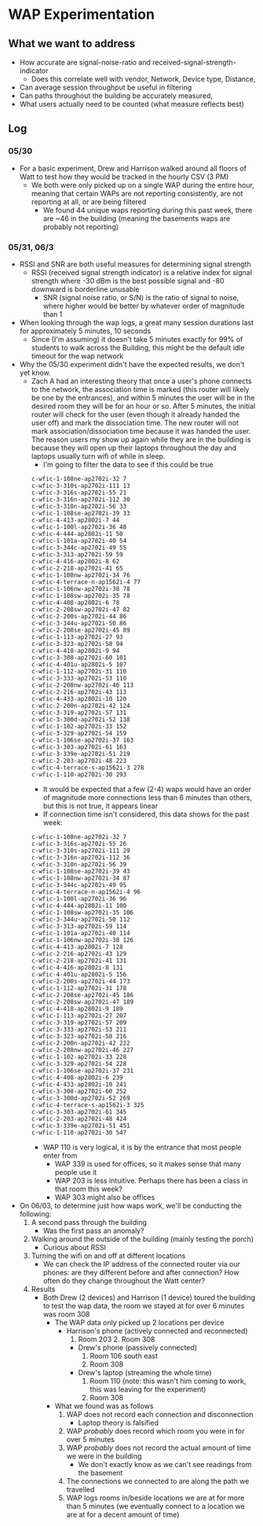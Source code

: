 # WAP Experimentation
## What we want to address
* How accurate are signal-noise-ratio and received-signal-strength-indicator
  * Does this correlate well with vendor, Network, Device type, Distance,
* Can average session throughput be useful in filtering
* Can paths throughout the building be accurately measured,
* What users actually need to be counted (what measure reflects best)

## Log
### 05/30
* For a basic experiment, Drew and Harrison walked around all floors of Watt to
test how they would be tracked in the hourly CSV (3 PM)
  * We both were only picked up on a single WAP during the entire hour, meaning
	that certain WAPs are not reporting consistently, are not reporting at all, or
	are being filtered
	* We found 44 unique waps reporting during this past week, there are ~46 in the
	building (meaning the basements waps are probably not reporting)

### 05/31, 06/3
* RSSI and SNR are both useful measures for determining signal strength
  * RSSI (received signal strength indicator) is a relative index for signal
	strength where -30 dBm is the best possible signal and -80 downward is borderline
	unusable
	* SNR (signal noise ratio, or S/N) is the ratio of signal to noise, where higher
	would be better by whatever order of magnitude than 1
* When looking through the wap logs, a great many session durations last for
approximately 5 minutes, 10 seconds
  * Since (I'm assuming) it doesn't take 5 minutes exactly for 99% of students to
	walk across the Building, this might be the default idle timeout for the
	wap network
* Why the 05/30 experiment didn't have the expected results, we don't yet know.
  * Zach A had an interesting theory that once a user's phone connects to the network,
	the association time is marked (this router will likely be one by the entrances),
	and within 5 minutes the user will be in the desired room they will be for an hour
	or so. After 5 minutes, the initial router will check for the user (even though
	it already handed the user off) and mark the dissociation time. The new router
	will not mark association/dissociation time because it was handed the user. The
	reason users my show up again while they are in the building is because they
	will open up their laptops throughout the day and laptops usually turn wifi of
	while in sleep.
	* I'm going to filter the data to see if this could be true
	```
	c-wfic-1-108ne-ap2702i-32 7
	c-wfic-3-310s-ap2702i-111 13
	c-wfic-3-316s-ap2702i-55 21
	c-wfic-3-316n-ap2702i-112 30
	c-wfic-3-310n-ap2702i-56 33
	c-wfic-1-108se-ap2702i-39 33
	c-wfic-4-413-ap2802i-7 44
	c-wfic-1-100l-ap2702i-36 48
	c-wfic-4-444-ap2802i-11 50
	c-wfic-1-101a-ap2702i-40 54
	c-wfic-3-344c-ap2702i-49 55
	c-wfic-3-313-ap2702i-59 59
	c-wfic-4-416-ap2802i-8 62
	c-wfic-2-218-ap2702i-41 65
	c-wfic-1-108nw-ap2702i-34 76
	c-wfic-4-terrace-n-ap1562i-4 77
	c-wfic-1-106nw-ap2702i-38 78
	c-wfic-1-108sw-ap2702i-35 78
	c-wfic-4-408-ap2802i-6 78
	c-wfic-2-208sw-ap2702i-47 82
	c-wfic-2-200s-ap2702i-44 86
	c-wfic-3-344u-ap2702i-50 86
	c-wfic-2-208se-ap2702i-45 89
	c-wfic-1-113-ap2702i-27 93
	c-wfic-3-323-ap2702i-58 94
	c-wfic-4-418-ap2802i-9 94
	c-wfic-3-308-ap2702i-60 101
	c-wfic-4-401u-ap2802i-5 107
	c-wfic-1-112-ap2702i-31 110
	c-wfic-3-333-ap2702i-53 110
	c-wfic-2-208nw-ap2702i-46 113
	c-wfic-2-216-ap2702i-43 113
	c-wfic-4-433-ap2802i-10 120
	c-wfic-2-200n-ap2702i-42 124
	c-wfic-3-319-ap2702i-57 131
	c-wfic-3-300d-ap2702i-52 138
	c-wfic-1-102-ap2702i-33 152
	c-wfic-3-329-ap2702i-54 159
	c-wfic-1-106se-ap2702i-37 163
	c-wfic-3-303-ap2702i-61 163
	c-wfic-3-339e-ap2702i-51 219
	c-wfic-2-203-ap2702i-48 223
	c-wfic-4-terrace-s-ap1562i-3 278
	c-wfic-1-110-ap2702i-30 293
	```
	  * It would be expected that a few (2-4) waps would have an order of magnitude
		more connections less than 6 minutes than others, but this is not true, it
		appears linear
	* If connection time isn't considered, this data shows for the past week:
	```
	c-wfic-1-108ne-ap2702i-32 7
	c-wfic-3-316s-ap2702i-55 26
	c-wfic-3-310s-ap2702i-111 29
	c-wfic-3-316n-ap2702i-112 36
	c-wfic-3-310n-ap2702i-56 39
	c-wfic-1-108se-ap2702i-39 43
	c-wfic-1-108nw-ap2702i-34 87
	c-wfic-3-344c-ap2702i-49 95
	c-wfic-4-terrace-n-ap1562i-4 96
	c-wfic-1-100l-ap2702i-36 96
	c-wfic-4-444-ap2802i-11 100
	c-wfic-1-108sw-ap2702i-35 106
	c-wfic-3-344u-ap2702i-50 112
	c-wfic-3-313-ap2702i-59 114
	c-wfic-1-101a-ap2702i-40 114
	c-wfic-1-106nw-ap2702i-38 126
	c-wfic-4-413-ap2802i-7 128
	c-wfic-2-216-ap2702i-43 129
	c-wfic-2-218-ap2702i-41 131
	c-wfic-4-416-ap2802i-8 131
	c-wfic-4-401u-ap2802i-5 156
	c-wfic-2-200s-ap2702i-44 173
	c-wfic-1-112-ap2702i-31 178
	c-wfic-2-208se-ap2702i-45 186
	c-wfic-2-208sw-ap2702i-47 189
	c-wfic-4-418-ap2802i-9 189
	c-wfic-1-113-ap2702i-27 207
	c-wfic-3-319-ap2702i-57 209
	c-wfic-3-333-ap2702i-53 211
	c-wfic-3-323-ap2702i-58 216
	c-wfic-2-200n-ap2702i-42 222
	c-wfic-2-208nw-ap2702i-46 227
	c-wfic-1-102-ap2702i-33 228
	c-wfic-3-329-ap2702i-54 228
	c-wfic-1-106se-ap2702i-37 231
	c-wfic-4-408-ap2802i-6 239
	c-wfic-4-433-ap2802i-10 241
	c-wfic-3-308-ap2702i-60 252
	c-wfic-3-300d-ap2702i-52 269
	c-wfic-4-terrace-s-ap1562i-3 325
	c-wfic-3-303-ap2702i-61 345
	c-wfic-2-203-ap2702i-48 424
	c-wfic-3-339e-ap2702i-51 451
	c-wfic-1-110-ap2702i-30 547
	```
	  * WAP 110 is very logical, it is by the entrance that most people enter from
		* WAP 339 is used for offices, so it makes sense that many people use it
		* WAP 203 is less intuitive. Perhaps there has been a class in that room this
		week?
		* WAP 303 might also be offices
* On 06/03, to determine just how waps work, we'll be conducting the following:
  1. A second pass through the building
	   * Was the first pass an anomaly?
	2. Walking around the outside of the building (mainly testing the porch)
		 * Curious about RSSI
	3. Turning the wifi on and off at different locations
	   * We can check the IP address of the connected router via our phones: are
		 they different before and after connection? How often do they change throughout
		 the Watt center?
  4. Results
	   * Both Drew (2 devices) and Harrison (1 device) toured the building to test
		 the wap data, the room we stayed at for over 6 minutes was room 308
		   * The WAP data only picked up 2 locations per device
			   * Harrison's phone (actively connected and reconnected)
				   1. Room 203
					 2. Room 308
				 * Drew's phone (passively connected)
				   1. Room 106 south east
					 2. Room 308
				 * Drew's laptop (streaming the whole time)
				   1. Room 110 (note: this wasn't him coming to work, this was leaving for
					 the experiment)
					 2. Room 308
		 * What we found was as follows
		   1. WAP does not record each connection and disconnection
			    * Laptop theory is falsified
			 2. WAP *probably* does record which room you were in for over 5 minutes
			 3. WAP *probably* does not record the actual amount of time we were in the building
			    * We don't exactly know as we can't see readings from the basement
			 4. The connections we connected to are along the path we travelled
			 5. WAP logs rooms in/beside locations we are at for more than 5 minutes
			 (we eventually connect to a location we are at for a decent amount of time)
